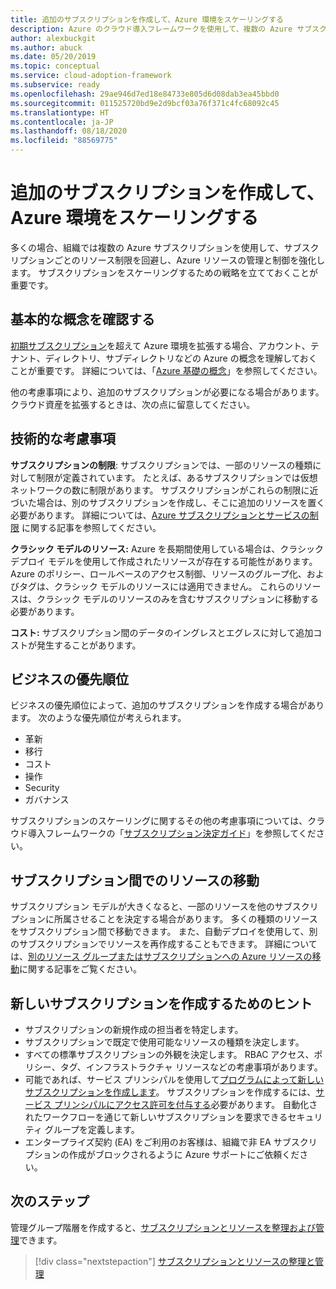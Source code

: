 ```yaml
---
title: 追加のサブスクリプションを作成して、Azure 環境をスケーリングする
description: Azure のクラウド導入フレームワークを使用して、複数の Azure サブスクリプションを使用して環境をスケーリングするための戦略を策定する方法を学習します。
author: alexbuckgit
ms.author: abuck
ms.date: 05/20/2019
ms.topic: conceptual
ms.service: cloud-adoption-framework
ms.subservice: ready
ms.openlocfilehash: 29ae946d7ed18e84733e805d6d08dab3ea45bbd0
ms.sourcegitcommit: 011525720bd9e2d9bcf03a76f371c4fc68092c45
ms.translationtype: HT
ms.contentlocale: ja-JP
ms.lasthandoff: 08/18/2020
ms.locfileid: "88569775"
---
```

# <a name="create-additional-subscriptions-to-scale-your-azure-environment"></a>追加のサブスクリプションを作成して、Azure 環境をスケーリングする

多くの場合、組織では複数の Azure サブスクリプションを使用して、サブスクリプションごとのリソース制限を回避し、Azure リソースの管理と制御を強化します。 サブスクリプションをスケーリングするための戦略を立てておくことが重要です。

## <a name="review-fundamental-concepts"></a>基本的な概念を確認する

[初期サブスクリプション](./initial-subscriptions.md)を超えて Azure 環境を拡張する場合、アカウント、テナント、ディレクトリ、サブディレクトリなどの Azure の概念を理解しておくことが重要です。 詳細については、「[Azure 基礎の概念](../considerations/fundamental-concepts.md)」を参照してください。

他の考慮事項により、追加のサブスクリプションが必要になる場合があります。 クラウド資産を拡張するときは、次の点に留意してください。

## <a name="technical-considerations"></a>技術的な考慮事項

**サブスクリプションの制限**: サブスクリプションでは、一部のリソースの種類に対して制限が定義されています。 たとえば、あるサブスクリプションでは仮想ネットワークの数に制限があります。 サブスクリプションがこれらの制限に近づいた場合は、別のサブスクリプションを作成し、そこに追加のリソースを置く必要があります。 詳細については、[Azure サブスクリプションとサービスの制限](/azure/azure-resource-manager/management/azure-subscription-service-limits#general-limits) に関する記事を参照してください。

**クラシック モデルのリソース:** Azure を長期間使用している場合は、クラシック デプロイ モデルを使用して作成されたリソースが存在する可能性があります。 Azure のポリシー、ロールベースのアクセス制御、リソースのグループ化、およびタグは、クラシック モデルのリソースには適用できません。 これらのリソースは、クラシック モデルのリソースのみを含むサブスクリプションに移動する必要があります。

**コスト:** サブスクリプション間のデータのイングレスとエグレスに対して追加コストが発生することがあります。

## <a name="business-priorities"></a>ビジネスの優先順位

ビジネスの優先順位によって、追加のサブスクリプションを作成する場合があります。 次のような優先順位が考えられます。

- 革新
- 移行
- コスト
- 操作
- Security
- ガバナンス

サブスクリプションのスケーリングに関するその他の考慮事項については、クラウド導入フレームワークの「[サブスクリプション決定ガイド](../../decision-guides/subscriptions/index.md)」を参照してください。

## <a name="moving-resources-between-subscriptions"></a>サブスクリプション間でのリソースの移動

サブスクリプション モデルが大きくなると、一部のリソースを他のサブスクリプションに所属させることを決定する場合があります。 多くの種類のリソースをサブスクリプション間で移動できます。 また、自動デプロイを使用して、別のサブスクリプションでリソースを再作成することもできます。 詳細については、[別のリソース グループまたはサブスクリプションへの Azure リソースの移動](/azure/azure-resource-manager/management/move-resource-group-and-subscription)に関する記事をご覧ください。

## <a name="tips-for-creating-new-subscriptions"></a>新しいサブスクリプションを作成するためのヒント

- サブスクリプションの新規作成の担当者を特定します。
- サブスクリプションで既定で使用可能なリソースの種類を決定します。
- すべての標準サブスクリプションの外観を決定します。 RBAC アクセス、ポリシー、タグ、インフラストラクチャ リソースなどの考慮事項があります。
- 可能であれば、サービス プリンシパルを使用して[プログラムによって新しいサブスクリプションを作成します](/azure/azure-resource-manager/management/programmatically-create-subscription)。 サブスクリプションを作成するには、[サービス プリンシパルにアクセス許可を付与する](/azure/azure-resource-manager/grant-access-to-create-subscription)必要があります。 自動化されたワークフローを通じて新しいサブスクリプションを要求できるセキュリティ グループを定義します。
- エンタープライズ契約 (EA) をご利用のお客様は、組織で非 EA サブスクリプションの作成がブロックされるように Azure サポートにご依頼ください。

## <a name="next-steps"></a>次のステップ

管理グループ階層を作成すると、[サブスクリプションとリソースを整理および管理](./organize-subscriptions.md)できます。

> [!div class="nextstepaction"]
> [サブスクリプションとリソースの整理と管理](./organize-subscriptions.md)
